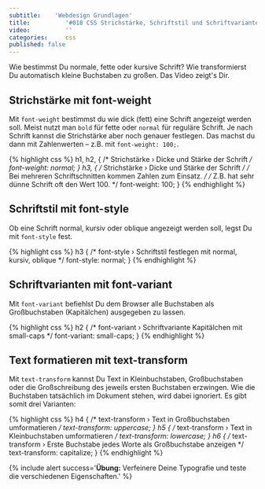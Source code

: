```yaml
---
subtitle:    'Webdesign Grundlagen'
title:          '#018 CSS Strichstärke, Schriftstil und Schriftvarianten'
video:          ''
categories:     css
published: false
---
```

Wie bestimmst Du normale, fette oder kursive Schrift? Wie transformierst Du automatisch kleine Buchstaben zu großen. Das Video zeigt's Dir.
<!-- readmore -->


## Strichstärke mit font-weight

Mit `font-weight` bestimmst du wie dick (fett) eine Schrift angezeigt werden soll. Meist nutzt man `bold` für fette oder `normal` für reguläre Schrift. Je nach Schrift kannst die Strichstärke aber noch genauer festlegen. Das machst du dann mit Zahlenwerten – z.B. mit `font-weight: 100;`.

{% highlight css %}
h1,
h2,
 {
    /* Strichstärke › Dicke und Stärke der Schrift */
    font-weight: normal;
}
h3,
 {
    /* Strichstärke › Dicke und Stärke der Schrift */
    /* Bei mehreren Schriftschnitten kommen Zahlen zum Einsatz. */
    /* Z.B. hat sehr dünne Schrift oft den Wert 100. */
    font-weight: 100;
}
{% endhighlight %}



## Schriftstil mit font-style

Ob eine Schrift normal, kursiv oder oblique angezeigt werden soll, legst Du mit `font-style` fest.

{% highlight css %}
h3 {
    /* font-style › Schriftstil festlegen mit normal, kursiv, oblique  */
    font-style: normal;
}
{% endhighlight %}




## Schriftvarianten mit font-variant

Mit `font-variant` befiehlst Du dem Browser alle Buchstaben als Großbuchstaben (Kapitälchen) ausgegeben zu lassen.

{% highlight css %}
h2 {
    /* font-variant › Schriftvariante Kapitälchen mit small-caps */
    font-variant: small-caps;
}
{% endhighlight %}


## Text formatieren mit text-transform

Mit `text-transform` kannst Du Text in Kleinbuchstaben, Großbuchstaben oder die Großschreibung des jeweils ersten Buchstaben erzwingen. Wie die Buchstaben tatsächlich im Dokument stehen, wird dabei ignoriert. Es gibt somit drei Varianten:

{% highlight css %}
h4 {
    /* text-transform › Text in Großbuchstaben umformatieren */
    text-transform: uppercase;
}
h5 {
    /* text-transform › Text in Kleinbuchstaben umformatieren */
    text-transform: lowercase;
}
h6 {
    /* text-transform › Erste Buchstabe jedes Worte als Großbuchstabe anzeigen */
    text-transform: capitalize;
}
{% endhighlight %}


{% include alert success='**Übung:** Verfeinere Deine Typografie und teste die verschiedenen Eigenschaften.' %}
